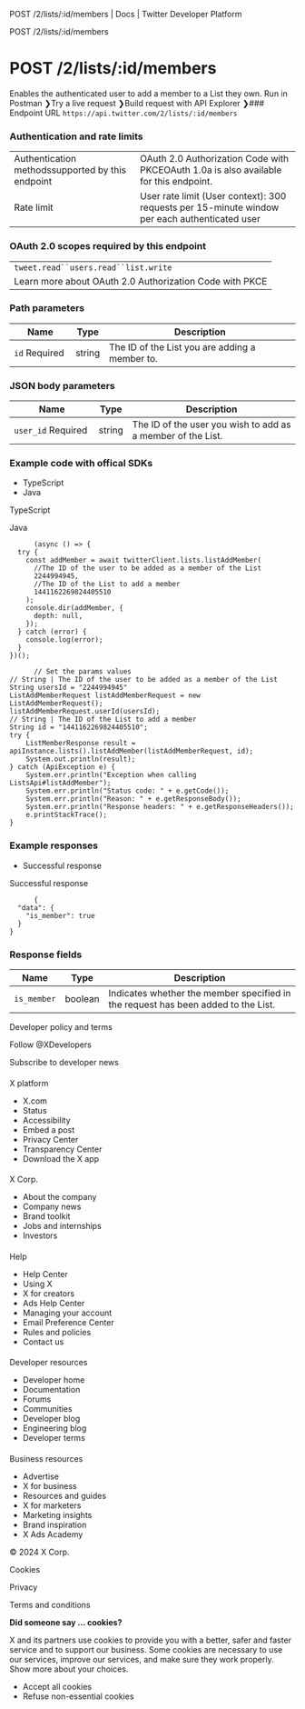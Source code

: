 
POST /2/lists/:id/members | Docs | Twitter Developer Platform 

POST /2/lists/:id/members

 POST /2/lists/:id/members
=========================
Enables the authenticated user to add a member to a List they own.
Run in Postman ❯Try a live request ❯Build request with API Explorer ❯### Endpoint URL
`https://api.twitter.com/2/lists/:id/members`  
### Authentication and rate limits

|  |  |
| --- | --- |
| Authentication methodssupported by this endpoint | OAuth 2.0 Authorization Code with PKCEOAuth 1.0a is also available for this endpoint. |
| Rate limit | User rate limit (User context): 300 requests per 15-minute window per each authenticated user |
### OAuth 2.0 scopes required by this endpoint

|  |
| --- |
| `tweet.read``users.read``list.write` |
| Learn more about OAuth 2.0 Authorization Code with PKCE |
### Path parameters

| Name | Type | Description |
| --- | --- | --- |
| `id` Required  | string | The ID of the List you are adding a member to. |

### JSON body parameters

| Name | Type | Description |
| --- | --- | --- |
| `user_id` Required  | string | The ID of the user you wish to add as a member of the List. |

### Example code with offical SDKs

* TypeScript
* Java

 TypeScript

 Java

```
      (async () => {
  try {
    const addMember = await twitterClient.lists.listAddMember(
      //The ID of the user to be added as a member of the List
      2244994945,
      //The ID of the List to add a member
      1441162269824405510
    );
    console.dir(addMember, {
      depth: null,
    });
  } catch (error) {
    console.log(error);
  }
})();

```

```
      // Set the params values
// String | The ID of the user to be added as a member of the List
String usersId = "2244994945"
ListAddMemberRequest listAddMemberRequest = new ListAddMemberRequest();
listAddMemberRequest.userId(usersId);
// String | The ID of the List to add a member
String id = "1441162269824405510";
try {
    ListMemberResponse result = apiInstance.lists().listAddMember(listAddMemberRequest, id);
    System.out.println(result);
} catch (ApiException e) {
    System.err.println("Exception when calling ListsApi#listAddMember");
    System.err.println("Status code: " + e.getCode());
    System.err.println("Reason: " + e.getResponseBody());
    System.err.println("Response headers: " + e.getResponseHeaders());
    e.printStackTrace();
}

```

### Example responses

* Successful response

 Successful response

```
      {
  "data": {
    "is_member": true
  }
}
```

### Response fields

| Name | Type | Description |
| --- | --- | --- |
| `is_member` | boolean | Indicates whether the member specified in the request has been added to the List. |

Developer policy and terms

Follow @XDevelopers

Subscribe to developer news

#### 
 X platform

* X.com
* Status
* Accessibility
* Embed a post
* Privacy Center
* Transparency Center
* Download the X app

#### 
 X Corp.

* About the company
* Company news
* Brand toolkit
* Jobs and internships
* Investors

#### 
 Help

* Help Center
* Using X
* X for creators
* Ads Help Center
* Managing your account
* Email Preference Center
* Rules and policies
* Contact us

#### 
 Developer resources

* Developer home
* Documentation
* Forums
* Communities
* Developer blog
* Engineering blog
* Developer terms

#### 
 Business resources

* Advertise
* X for business
* Resources and guides
* X for marketers
* Marketing insights
* Brand inspiration
* X Ads Academy

 © 2024 X Corp.

Cookies

Privacy

Terms and conditions

**Did someone say … cookies?**  

 X and its partners use cookies to provide you with a better, safer and
 faster service and to support our business. Some cookies are necessary to use
 our services, improve our services, and make sure they work properly.
 Show more about your choices.

* Accept all cookies
* Refuse non-essential cookies